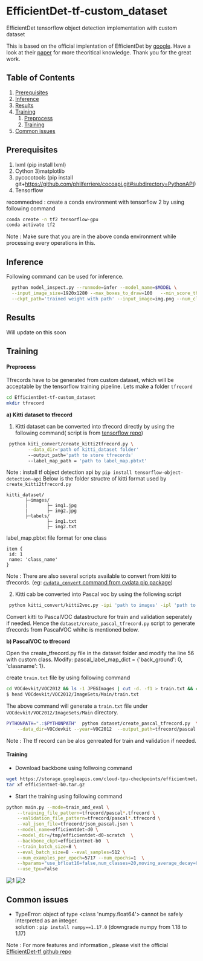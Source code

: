 # EfficientDet-tf-custom_dataset
EfficientDet tensorflow object detection implementation with custom dataset

This is based on the official implentation of EfficientDet by [google](https://github.com/google/automl/tree/master/efficientdet). Have a look at their [paper](https://arxiv.org/abs/1911.09070) for more theoritical knowledge. 
Thank you for the great work.

## Table of Contents
1. [Prerequisites](#Prerequisites)
2. [Inference](#Inference)
3. [Results](#Results)
4. [Training](#Training)
    1. [Preprocess](#Preprocess)
    2. [Training](#Training) 
5. [Common issues](#Issues)

## Prerequisites

1) lxml (pip install lxml)
2) Cython 
3)matplotlib
4) pycocotools (pip install git+https://github.com/philferriere/cocoapi.git#subdirectory=PythonAPI)
5) Tensorflow 

recommedned : create a conda environment with tensorflow 2 by using following command 

```bash
conda create -n tf2 tensorflow-gpu
conda activate tf2
```
Note : Make sure that you are in the above conda environment while processing every operations in this. 

## Inference 

Following command can be used for inference.

```bash
  python model_inspect.py --runmode=infer --model_name=$MODEL \
  --input_image_size=1920x1280 --max_boxes_to_draw=100   --min_score_thresh=0.2 \
  --ckpt_path='trained weight with path' --input_image=img.png --num_classes  1 --output_image_dir='path to output directory'
```

## Results
Will update on this soon


## Training

#### Preprocess

Tfrecords have to be generated from custom dataset, which will be acceptable by the tensorflow training pipeline.
Lets make a folder `tfrecord` 

```bash
cd EfficientDet-tf-custom_dataset
mkdir tfrecord
```
**a) Kitti dataset to tfrecord** 

1) Kitti dataset can be converted into tfrecord directly by using the following command( script is from [tensorflow repo](https://github.com/tensorflow/models/blob/master/research/object_detection/dataset_tools/create_kitti_tf_record.py))

```bash
 python kiti_convert/create_kitti2tfrecord.py \
        --data_dir='path of kitti_dataset folder'
        --output_path='path to store tfrecords'
        --label_map_path = 'path to label_map.pbtxt'
 ```   
 Note : install tf object detection api by  `pip install tensorflow-object-detection-api`
 Below is the folder structre of kitti format used by `create_kitti2tfrecord.py`
 ``` 
 kitti_dataset/ 
        ├─images/
        |       ├─ img1.jpg
        |       ├─ img2.jpg
        ├─labels/ 
                ├─ img1.txt
                ├─ img2.txt 
 ```
 label_map.pbtxt file format for one class 
 
 ```
 item {
  id: 1
  name: 'class_name'
}
```

Note : There are also several scripts available to convert from kitti to tfrecords. (eg: [`cvdata_convert` command from cvdata pip package](https://github.com/monocongo/cvdata#annotation-format-conversion))

2) Kitti cab be converted into Pascal voc by using the following script 
```bash
 python kitti_convert/kitti2voc.py -ipi 'path to images' -ipl 'path to kitti labels'
 ```   
 Convert kitti to PascalVOC datastructure for train and validation seperately if needed. Hence the `dataset/create_pascal_tfrecord.py` script to generate tfrecords from PascalVOC whihc is mentioned below.
  
**b) PascalVOC to tfrecord** 

Open the create_tfrecord.py file in the dataset folder and modify the line 56 with custom class. Modify: pascal_label_map_dict = {'back_ground': 0, 'classname': 1}. 

create `train.txt` file by using following command 
```bash
cd VOCdevkit/VOC2012 && ls -1 JPEGImages | cut -d. -f1 > train.txt && cd -
$ head VOCdevkit/VOC2012/ImageSets/Main/train.txt
 ```
The above command will generate a `train.txt` file under `VOCdevkit/VOC2012/ImageSets/Main` directory.

```bash
PYTHONPATH=".:$PYTHONPATH"  python dataset/create_pascal_tfrecord.py  \
    --data_dir=VOCdevkit --year=VOC2012  --output_path=tfrecord/pascal
 ```
 Note : The tf record can be alos genreated for train and validation if needed.

#### Training

* Download backbone using follwoing command 

```bash
wget https://storage.googleapis.com/cloud-tpu-checkpoints/efficientnet/ckptsaug/efficientnet-b0.tar.gz
tar xf efficientnet-b0.tar.gz 
```
* Start the training using following command 

```bash
python main.py --mode=train_and_eval \
    --training_file_pattern=tfrecord/pascal*.tfrecord \
    --validation_file_pattern=tfrecord/pascal*.tfrecord \
    --val_json_file=tfrecord/json_pascal.json \
    --model_name=efficientdet-d0 \
    --model_dir=/tmp/efficientdet-d0-scratch  \
    --backbone_ckpt=efficientnet-b0  \
    --train_batch_size=8 \
    --eval_batch_size=8 --eval_samples=512 \
    --num_examples_per_epoch=5717 --num_epochs=1  \
    --hparams="use_bfloat16=false,num_classes=20,moving_average_decay=0" \
    --use_tpu=False
```




![1](https://user-images.githubusercontent.com/39676803/79858451-115cbe80-83ed-11ea-8155-3396e2283f43.png)
![2](https://user-images.githubusercontent.com/39676803/79864874-d1e79f80-83f7-11ea-941c-81c6a8ee69f1.png)


## Common issues

* TypeError: object of type <class 'numpy.float64'> cannot be safely interpreted as an integer.  
solution : `pip install numpy==1.17.0` (downgrade numpy from 1.18 to 1.17)

Note : For more features and information , please visit the official [EfficientDet-tf github repo](https://github.com/google/automl/tree/master/efficientdet)
